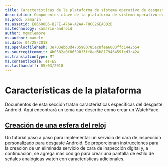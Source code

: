 ```yaml
---
title: Características de la plataforma de sistema operativo de desgaste Xamarin.Android
description: Componentes clave de la plataforma de sistema operativo de uso
ms.prod: xamarin
ms.assetid: E86688B5-B2FE-476A-A2AA-F8CC26EA8D2B
ms.technology: xamarin-android
author: mgmclemore
ms.author: mamcle
ms.date: 04/25/2018
ms.openlocfilehash: 3e703ebb3d4705980785ec8fea6003ffc1442b54
ms.sourcegitcommit: 4b0582a0f06598f3ff8ad5b817946459fed3c42a
ms.translationtype: MT
ms.contentlocale: es-ES
ms.lasthandoff: 05/03/2018
---
```

# <a name="platform-features"></a>Características de la plataforma

Documentos de esta sección tratan características específicas del desgaste Android. Aquí encontrará un tema que describe cómo crear un WatchFace.
 
##  <a name="creating-a-watch-faceandroidwearplatformcreating-a-watchfacemd"></a>[Creación de una esfera del reloj](~/android/wear/platform/creating-a-watchface.md)

Un tutorial paso a paso para implementar un servicio de cara de inspección personalizado para desgaste Android. Se proporcionan instrucciones para la creación de un eliminada servicio de cara de inspección digital y, a continuación, se agrega más código para crear una pantalla de estilo de señales analógicas watch con características adicionales.
